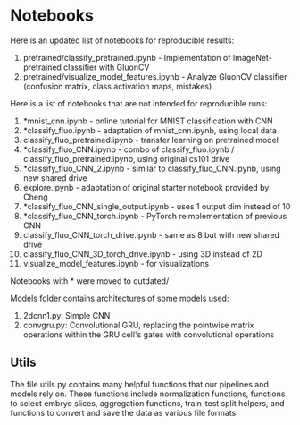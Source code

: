 # Notebooks

Here is an updated list of notebooks for reproducible results:
1. pretrained/classify_pretrained.ipynb - Implementation of ImageNet-pretrained classifier with GluonCV
2. pretrained/visualize_model_features.ipynb - Analyze GluonCV classifier (confusion matrix, class activation maps, mistakes)

Here is a list of notebooks that are not intended for reproducible runs:
1. *mnist_cnn.ipynb - online tutorial for MNIST classification with CNN
2. *classify_fluo.ipynb - adaptation of mnist_cnn.ipynb, using local data
3. classify_fluo_pretrained.ipynb - transfer learning on pretrained model
4. *classify_fluo_CNN.ipynb - combo of classify_fluo.ipynb / classify_fluo_pretrained.ipynb, using original cs101 drive
5. *classify_fluo_CNN_2.ipynb - similar to classify_fluo_CNN.ipynb, using new shared drive
6. explore.ipynb - adaptation of original starter notebook provided by Cheng
7. *classify_fluo_CNN_single_output.ipynb - uses 1 output dim instead of 10
8. *classify_fluo_CNN_torch.ipynb - PyTorch reimplementation of previous CNN
9. classify_fluo_CNN_torch_drive.ipynb - same as 8 but with new shared drive
10. classify_fluo_CNN_3D_torch_drive.ipynb - using 3D instead of 2D
11. visualize_model_features.ipynb - for visualizations 

Notebooks with * were moved to outdated/

Models folder contains architectures of some models used:
1. 2dcnn1.py: Simple CNN
2. convgru.py: Convolutional GRU, replacing the pointwise matrix operations within the GRU cell's gates with convolutional operations

## Utils

The file utils.py contains many helpful functions that our pipelines and models rely on. These functions include normalization functions, functions to select embryo slices, aggregation functions, train-test split helpers, and functions to convert and save the data as various file formats.